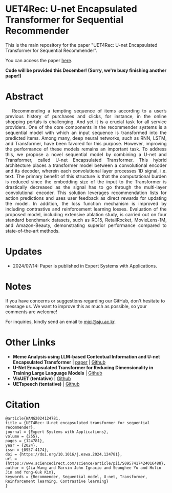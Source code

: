 # UET4Rec: U-net Encapsulated Transformer for  Sequential Recommender

This is the main repository for the paper "UET4Rec: U-net Encapsulated Transformer for  Sequential Recommender".

You can access the paper [here](https://www.sciencedirect.com/science/article/pii/S0957417424016488).

**Code will be provided this December! (Sorry, we're busy finishing another paper!)**

# Abstract
 <div align="justify">
&ensp;&ensp;&ensp;Recommending a tempting sequence of items according to a user’s previous history of purchases and clicks, for instance, in the online shopping portals is challenging. And yet it is a crucial task for all service providers. One of the core components in the recommender systems is a sequential model with which an input sequence is transformed into the predicted items. Among many, deep neural networks, such as RNN, LSTM, and Transformer, have been favored for this purpose. However, improving the performance of these models remains an important task. To address this, we propose a novel sequential model by combining a U-net and Transformer, called U-net Encapsulated Transformer. This hybrid architecture places a transformer model between a convolutional encoder and its decoder, wherein each convolutional layer processes 1D signal, i.e. text. The primary benefit of this structure is that the computational burden is reduced since the embedding size of the input to the Transformer is drastically decreased as the signal has to go through the multi-layer convolutional encoder. This solution leverages recommendation lists for action predictions and uses user feedback as direct rewards for updating the model. In addition, the loss function mechanism is improved by including contrastive and reinforcement learning losses. Evaluation of the proposed model, including extensive ablation study, is carried out on four standard benchmark datasets, such as RC15, RetailRocket, MovieLens-1M, and Amazon-Beauty, demonstrating superior performance compared to state-of-the-art methods.
</div>

# Updates
- 2024/07/14: Paper is published in Expert Systems with Applications.

# Notes
If you have concerns or suggestions regarding our GitHub, don't hesitate to message us. We want to improve this as much as possible, so your comments are welcome!

For inquiries, kindly send an email to mjci@sju.ac.kr.

# Other Links
- **Meme Analysis using LLM-based Contextual Information and U-net Encapsulated Transformer** | [paper](https://ieeexplore.ieee.org/document/10589379) | [Github](https://github.com/ignaciomarvinjohn/meme-uet-hmt)
- **U-Net Encapsulated Transformer for Reducing Dimensionality in Training Large Language Models** | [Github](https://github.com/ignaciomarvinjohn/uetlm)
- **VisUET (tentative)** | [Github](https://github.com/ignaciomarvinjohn/visuet)
- **UETspeech (tentative)** | [Github](https://github.com/ignaciomarvinjohn/uetspeech)


# Citation
```
@article{WANG2024124781,
title = {UET4Rec: U-net encapsulated transformer for sequential recommender},
journal = {Expert Systems with Applications},
volume = {255},
pages = {124781},
year = {2024},
issn = {0957-4174},
doi = {https://doi.org/10.1016/j.eswa.2024.124781},
url = {https://www.sciencedirect.com/science/article/pii/S0957417424016488},
author = {Jia Wang and Marvin John Ignacio and Seunghee Yu and Hulin Jin and Yong-Guk Kim},
keywords = {Recommender, Sequential model, U-net, Transformer, Reinforcement learning, Contrastive learning}
}
```
